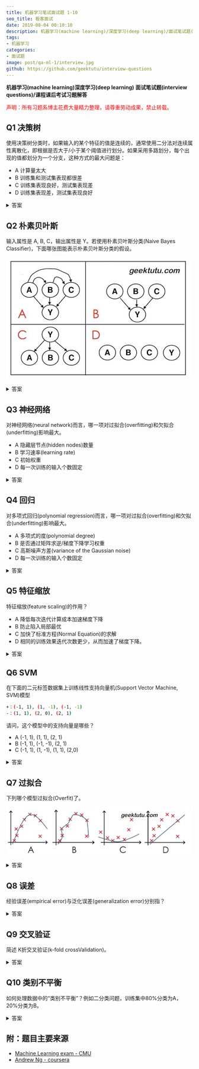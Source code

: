 ```yaml
---
title: 机器学习笔试面试题 1-10
seo_title: 极客面试
date: 2019-08-04 00:10:10
description: 机器学习(machine learning)/深度学习(deep learning)/面试笔试题(interview questions)，吴恩达(Andrew Ng)机器学习课程(machine learning course)课后习题，CMU 考试题和答案。
tags:
- 机器学习
categories:
- 面试题
image: post/qa-ml-1/interview.jpg
github: https://github.com/geektutu/interview-questions
---
```


**机器学习(machine learning)深度学习(deep learning)**
**面试笔试题(interview questions)/课程课后考试习题解答**

<p style="color:red">声明：所有习题系博主花费大量精力整理，请尊重劳动成果，禁止转载。</p>

## Q1 决策树

使用决策树分类时，如果输入的某个特征的值是连续的，通常使用二分法对连续属性离散化，即根据是否大于/小于某个阈值进行划分。如果采用多路划分，每个出现的值都划分为一个分支，这种方式的最大问题是：

- A 计算量太大
- B 训练集和测试集表现都很差
- C 训练集表现良好，测试集表现差
- D 训练集表现差，测试集表现良好

<details>
<summary>答案</summary>
<div>

**C** 连续值通常采用二分法，离散特征通常采用多路划分的方法，但分支数不宜过多。
连续特征每个值都划分为一个分支，容易过拟合，泛化能力差，导致训练集表现好，测试集表现差。
</div>
</details>

## Q2 朴素贝叶斯

输入属性是 A, B, C，输出属性是 Y。若使用朴素贝叶斯分类(Naive Bayes Classifier)，下面哪张图能表示朴素贝叶斯分类的假设。

![Naive Bayes Classifier](qa-ml-1/nbc.jpg)

<details>
<summary>答案</summary>
<div>

**C** 朴素贝叶斯分类器是机器学习一个特别质朴而深刻的模型：当要根据多个特征而非一个特征对数据进行分类时，假设这些特征相互独立，然后利用条件概率乘法法则得到每一个分类的概率，选择概率最大的那个作为输出。

回顾一下贝叶斯公式 P(Y|A,B,C) = P(A,B,C|Y) * P(Y) / P(A,B,C)，如果需要求在A,B,C条件下Y的概率，则需要知道先验概率P(A,B,C)和P(Y)，和在Y条件下，A,B,C的概率。
</div>
</details>

## Q3 神经网络

对神经网络(neural network)而言，哪一项对过拟合(overfitting)和欠拟合(underfitting)影响最大。

- A 隐藏层节点(hidden nodes)数量
- B 学习速率(learning rate)
- C 初始权重
- D 每一次训练的输入个数固定

<details>
<summary>答案</summary>
<div>

**A** 过拟合和欠拟合与神经网络的复杂程度有关，模型越大越容易过拟合。隐藏层节点数量直接决定了模型的大小与复杂程度。
</div>
</details>

## Q4 回归

对多项式回归(polynomial regression)而言，哪一项对过拟合(overfitting)和欠拟合(underfitting)影响最大。

- A 多项式的度(polynomial degree)
- B 是否通过矩阵求逆/梯度下降学习权重
- C 高斯噪声方差(variance of the Gaussian noise)
- D 每一次训练的输入个数固定

<details>
<summary>答案</summary>
<div>

**A** 多拟合/欠拟合与模型复杂度有关，和模型复杂度最相关的是多项式的度。举一个极端的例子，度为1，则是线性回归，y=kx+b，一条直线分类，很容易欠拟合。那度比较大时，则能表示更为复杂的曲线，容易过拟合。
</div>
</details>

## Q5 特征缩放

特征缩放(feature scaling)的作用？

- A 降低每次迭代计算成本加速梯度下降
- B 防止陷入局部最优
- C 加快了标准方程(Normal Equation)的求解
- D 相同的训练效果迭代次数更少，从而加速了梯度下降。

<details>
<summary>答案</summary>
<div>

**D** 如果某个特征比其他特征值大得多，则需要付出额外的迭代成本。因此训练前，进行特征缩放可以避免额外的迭代，快速达到预期效果。最常用的方法，比如归一化。将所有的特征的值缩放到0-1之间。
</div>
</details>

## Q6 SVM

在下面的二元标签数据集上训练线性支持向量机(Support Vector Machine, SVM)模型

```bash
+：(-1, 1), (1, -1), (-1, -1)
-：(1, 1), (2, 0), (2, 1)
```

请问，这个模型中的支持向量是哪些？

- A (-1, 1), (1, 1), (2, 1) 
- B (-1, 1), (-1, -1), (2, 1) 
- C (-1, 1), (1, -1), (1, 1), (2,0)

<details>
<summary>答案</summary>
<div>

![Support Vector Machine](qa-ml-1/6_svm.jpg)

**C** 先将坐标点画出来，问自己一个问题，是不是所有的点对于分割线的位置起决定性作用？

其实在特别远的区域，无论增加多少个样本点，也不会影响分割线的位置，因为分割线是由几个关键点决定的（图上四个），这几个关键点支撑起了一个分割超平面，这四个关键点，就是支持向量。
</div>
</details>

## Q7 过拟合

下列哪个模型过拟合(Overfit)了。

![Overfit](qa-ml-1/overfit.jpg)

<details>
<summary>答案</summary>
<div>

**B** 拟合曲线紧跟数据集且复杂很高，表明过度拟合了训练集。
</div>
</details>

## Q8 误差

经验误差(empirical error)与泛化误差(generalization error)分别指？

<details>
<summary>答案</summary>
<div>

- 经验误差: 也叫训练误差(training error)，模型在训练集上的误差。
- 泛化误差: 模型在新样本集(测试集)上的误差。
</div>
</details>

## Q9 交叉验证

简述 K折交叉验证(k-fold crossValidation)。

<details>
<summary>答案</summary>
<div>

- 数据集大小为N，分成K份，则每份含有样本N/K个。每次选择其中1份作为测试集，另外K-1份作为训练集，共K种情况。
- 在每种情况中，训练集训练模型，用测试集测试模型，计算模型的泛化误差。
- 将K种情况下，模型的泛化误差取均值，得到模型最终的泛化误差。
</div>
</details>

## Q10 类别不平衡

如何处理数据中的“类别不平衡”？例如二分类问题，训练集中80%分类为A，20%分类为B。

<details>
<summary>答案</summary>
<div>

- **简单方法**
    - 数据多的欠采样(under-sampling)，舍弃一部分数据，使其与较少类别的数据相当。
    - 数据少的过采样(over-sampling)，即重复使用一部分数据，使其与较多类别的数据相当。
    - 阈值调整（threshold moving，例如数据均衡时，阈值为0.5，那么可以按比例，例如调整到 0.8。

- **复杂方法**
    - 数据采样过程中，生成并插样“少数类别”数据，代表算法 SMOTE 和 ADASYN。
    - 数据先聚类，“多数类别”随机欠采样，“少数类别”数据生成。
    - 随机欠采样容易丢失重要信息，可结合集成学习欠采样，代表算法：EasyEnsemble。利用集成学习机制，将大类划分为若干个集合供不同的学习器使用。相当于对每个学习器欠采样，避免全局丢失重要信息。

</div>
</details>

## 附：题目主要来源

- [Machine Learning exam - CMU](http://www.cs.cmu.edu/~tom/10701_sp11/prev.shtml)
- [Andrew Ng - coursera](https://www.coursera.org/learn/machine-learning)